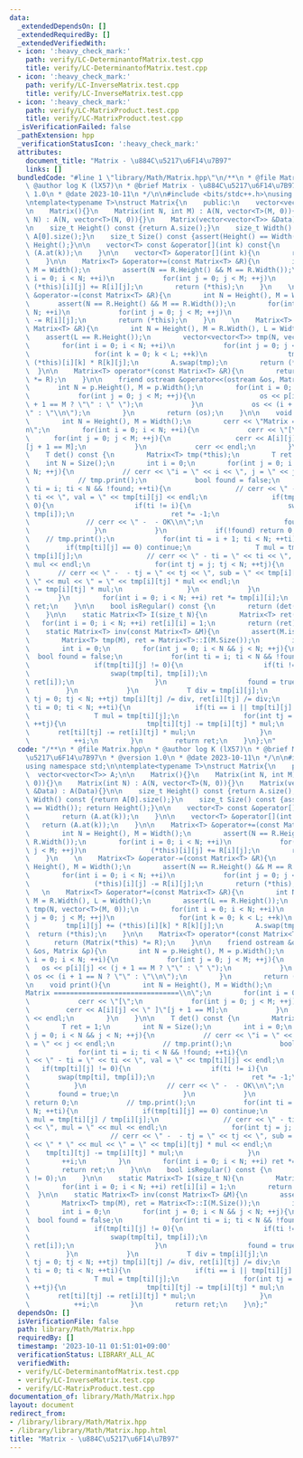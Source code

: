 ```yaml
---
data:
  _extendedDependsOn: []
  _extendedRequiredBy: []
  _extendedVerifiedWith:
  - icon: ':heavy_check_mark:'
    path: verify/LC-DeterminantofMatrix.test.cpp
    title: verify/LC-DeterminantofMatrix.test.cpp
  - icon: ':heavy_check_mark:'
    path: verify/LC-InverseMatrix.test.cpp
    title: verify/LC-InverseMatrix.test.cpp
  - icon: ':heavy_check_mark:'
    path: verify/LC-MatrixProduct.test.cpp
    title: verify/LC-MatrixProduct.test.cpp
  _isVerificationFailed: false
  _pathExtension: hpp
  _verificationStatusIcon: ':heavy_check_mark:'
  attributes:
    document_title: "Matrix - \u884C\u5217\u6F14\u7B97"
    links: []
  bundledCode: "#line 1 \"library/Math/Matrix.hpp\"\n/**\n * @file Matrix.hpp\n *\
    \ @author log K (lX57)\n * @brief Matrix - \u884C\u5217\u6F14\u7B97\n * @version\
    \ 1.0\n * @date 2023-10-11\n */\n\n#include <bits/stdc++.h>\nusing namespace std;\n\
    \ntemplate<typename T>\nstruct Matrix{\n    public:\n    vector<vector<T>> A;\n\
    \n    Matrix(){}\n    Matrix(int N, int M) : A(N, vector<T>(M, 0)){}\n    Matrix(int\
    \ N) : A(N, vector<T>(N, 0)){}\n    Matrix(vector<vector<T>> &Data) : A(Data){}\n\
    \n    size_t Height() const {return A.size();}\n    size_t Width() const {return\
    \ A[0].size();}\n    size_t Size() const {assert(Height() == Width()); return\
    \ Height();}\n\n    vector<T> const &operator[](int k) const{\n        return\
    \ (A.at(k));\n    }\n\n    vector<T> &operator[](int k){\n        return (A.at(k));\n\
    \    }\n\n    Matrix<T> &operator+=(const Matrix<T> &R){\n        int N = Height(),\
    \ M = Width();\n        assert(N == R.Height() && M == R.Width());\n        for(int\
    \ i = 0; i < N; ++i)\n            for(int j = 0; j < M; ++j)\n               \
    \ (*this)[i][j] += R[i][j];\n        return (*this);\n    }\n    \n    Matrix<T>\
    \ &operator-=(const Matrix<T> &R){\n        int N = Height(), M = Width();\n \
    \       assert(N == R.Height() && M == R.Width());\n        for(int i = 0; i <\
    \ N; ++i)\n            for(int j = 0; j < M; ++j)\n                (*this)[i][j]\
    \ -= R[i][j];\n        return (*this);\n    }\n    \n    Matrix<T> &operator*=(const\
    \ Matrix<T> &R){\n        int N = Height(), M = R.Width(), L = Width();\n    \
    \    assert(L == R.Height());\n        vector<vector<T>> tmp(N, vector<T>(M, 0));\n\
    \        for(int i = 0; i < N; ++i)\n            for(int j = 0; j < M; ++j)\n\
    \                for(int k = 0; k < L; ++k)\n                    tmp[i][j] +=\
    \ (*this)[i][k] * R[k][j];\n        A.swap(tmp);\n        return (*this);\n  \
    \  }\n\n    Matrix<T> operator*(const Matrix<T> &R){\n        return (Matrix(*this)\
    \ *= R);\n    }\n\n    friend ostream &operator<<(ostream &os, Matrix &p){\n \
    \       int N = p.Height(), M = p.Width();\n        for(int i = 0; i < N; ++i){\n\
    \            for(int j = 0; j < M; ++j){\n                os << p[i][j] << (j\
    \ + 1 == M ? \"\" : \" \");\n            }\n            os << (i + 1 == N ? \"\
    \" : \"\\n\");\n        }\n        return (os);\n    }\n\n    void print(){\n\
    \        int N = Height(), M = Width();\n        cerr << \"Matrix ===============================\\\
    n\";\n        for(int i = 0; i < N; ++i){\n            cerr << \"[\";\n      \
    \      for(int j = 0; j < M; ++j){\n                cerr << A[i][j] << \" ]\"\
    [j + 1 == M];\n            }\n            cerr << endl;\n        }\n    }\n\n\
    \    T det() const {\n        Matrix<T> tmp(*this);\n        T ret = 1;\n    \
    \    int N = Size();\n        int i = 0;\n        for(int j = 0; i < N && j <\
    \ N; ++j){\n            // cerr << \"i = \" << i << \", j = \" << j << endl;\n\
    \            // tmp.print();\n            bool found = false;\n            for(int\
    \ ti = i; ti < N && !found; ++ti){\n                // cerr << \" - ti = \" <<\
    \ ti << \", val = \" << tmp[ti][j] << endl;\n                if(tmp[ti][j] !=\
    \ 0){\n                    if(ti != i){\n                        swap(tmp[ti],\
    \ tmp[i]);\n                        ret *= -1;\n                    }\n      \
    \              // cerr << \" -  - OK\\n\";\n                    found = true;\n\
    \                }\n            }\n            if(!found) return 0;\n        \
    \    // tmp.print();\n            for(int ti = i + 1; ti < N; ++ti){\n       \
    \         if(tmp[ti][j] == 0) continue;\n                T mul = tmp[ti][j] /\
    \ tmp[i][j];\n                // cerr << \" - ti = \" << ti << \", mul = \" <<\
    \ mul << endl;\n                for(int tj = j; tj < N; ++tj){\n             \
    \       // cerr << \" -  - tj = \" << tj << \", sub = \" << tmp[i][tj] << \" *\
    \ \" << mul << \" = \" << tmp[i][tj] * mul << endl;\n                    tmp[ti][tj]\
    \ -= tmp[i][tj] * mul;\n                }\n            }\n            ++i;\n \
    \       }\n        for(int i = 0; i < N; ++i) ret *= tmp[i][i];\n        return\
    \ ret;\n    }\n\n    bool isRegular() const {\n        return (det() != 0);\n\
    \    }\n\n    static Matrix<T> I(size_t N){\n        Matrix<T> ret(N);\n     \
    \   for(int i = 0; i < N; ++i) ret[i][i] = 1;\n        return (ret);\n    }\n\n\
    \    static Matrix<T> inv(const Matrix<T> &M){\n        assert(M.isRegular());\n\
    \        Matrix<T> tmp(M), ret = Matrix<T>::I(M.Size());\n        int N = M.Size();\n\
    \        int i = 0;\n        for(int j = 0; i < N && j < N; ++j){\n          \
    \  bool found = false;\n            for(int ti = i; ti < N && !found; ++ti){\n\
    \                if(tmp[ti][j] != 0){\n                    if(ti != i){\n    \
    \                    swap(tmp[ti], tmp[i]);\n                        swap(ret[ti],\
    \ ret[i]);\n                    }\n                    found = true;\n       \
    \         }\n            }\n            T div = tmp[i][j];\n            for(int\
    \ tj = 0; tj < N; ++tj) tmp[i][tj] /= div, ret[i][tj] /= div;\n            for(int\
    \ ti = 0; ti < N; ++ti){\n                if(ti == i || tmp[ti][j] == 0) continue;\n\
    \                T mul = tmp[ti][j];\n                for(int tj = 0; tj < N;\
    \ ++tj){\n                    tmp[ti][tj] -= tmp[i][tj] * mul;\n             \
    \       ret[ti][tj] -= ret[i][tj] * mul;\n                }\n            }\n \
    \           ++i;\n        }\n        return ret;\n    }\n};\n"
  code: "/**\n * @file Matrix.hpp\n * @author log K (lX57)\n * @brief Matrix - \u884C\
    \u5217\u6F14\u7B97\n * @version 1.0\n * @date 2023-10-11\n */\n\n#include <bits/stdc++.h>\n\
    using namespace std;\n\ntemplate<typename T>\nstruct Matrix{\n    public:\n  \
    \  vector<vector<T>> A;\n\n    Matrix(){}\n    Matrix(int N, int M) : A(N, vector<T>(M,\
    \ 0)){}\n    Matrix(int N) : A(N, vector<T>(N, 0)){}\n    Matrix(vector<vector<T>>\
    \ &Data) : A(Data){}\n\n    size_t Height() const {return A.size();}\n    size_t\
    \ Width() const {return A[0].size();}\n    size_t Size() const {assert(Height()\
    \ == Width()); return Height();}\n\n    vector<T> const &operator[](int k) const{\n\
    \        return (A.at(k));\n    }\n\n    vector<T> &operator[](int k){\n     \
    \   return (A.at(k));\n    }\n\n    Matrix<T> &operator+=(const Matrix<T> &R){\n\
    \        int N = Height(), M = Width();\n        assert(N == R.Height() && M ==\
    \ R.Width());\n        for(int i = 0; i < N; ++i)\n            for(int j = 0;\
    \ j < M; ++j)\n                (*this)[i][j] += R[i][j];\n        return (*this);\n\
    \    }\n    \n    Matrix<T> &operator-=(const Matrix<T> &R){\n        int N =\
    \ Height(), M = Width();\n        assert(N == R.Height() && M == R.Width());\n\
    \        for(int i = 0; i < N; ++i)\n            for(int j = 0; j < M; ++j)\n\
    \                (*this)[i][j] -= R[i][j];\n        return (*this);\n    }\n \
    \   \n    Matrix<T> &operator*=(const Matrix<T> &R){\n        int N = Height(),\
    \ M = R.Width(), L = Width();\n        assert(L == R.Height());\n        vector<vector<T>>\
    \ tmp(N, vector<T>(M, 0));\n        for(int i = 0; i < N; ++i)\n            for(int\
    \ j = 0; j < M; ++j)\n                for(int k = 0; k < L; ++k)\n           \
    \         tmp[i][j] += (*this)[i][k] * R[k][j];\n        A.swap(tmp);\n      \
    \  return (*this);\n    }\n\n    Matrix<T> operator*(const Matrix<T> &R){\n  \
    \      return (Matrix(*this) *= R);\n    }\n\n    friend ostream &operator<<(ostream\
    \ &os, Matrix &p){\n        int N = p.Height(), M = p.Width();\n        for(int\
    \ i = 0; i < N; ++i){\n            for(int j = 0; j < M; ++j){\n             \
    \   os << p[i][j] << (j + 1 == M ? \"\" : \" \");\n            }\n           \
    \ os << (i + 1 == N ? \"\" : \"\\n\");\n        }\n        return (os);\n    }\n\
    \n    void print(){\n        int N = Height(), M = Width();\n        cerr << \"\
    Matrix ===============================\\n\";\n        for(int i = 0; i < N; ++i){\n\
    \            cerr << \"[\";\n            for(int j = 0; j < M; ++j){\n       \
    \         cerr << A[i][j] << \" ]\"[j + 1 == M];\n            }\n            cerr\
    \ << endl;\n        }\n    }\n\n    T det() const {\n        Matrix<T> tmp(*this);\n\
    \        T ret = 1;\n        int N = Size();\n        int i = 0;\n        for(int\
    \ j = 0; i < N && j < N; ++j){\n            // cerr << \"i = \" << i << \", j\
    \ = \" << j << endl;\n            // tmp.print();\n            bool found = false;\n\
    \            for(int ti = i; ti < N && !found; ++ti){\n                // cerr\
    \ << \" - ti = \" << ti << \", val = \" << tmp[ti][j] << endl;\n             \
    \   if(tmp[ti][j] != 0){\n                    if(ti != i){\n                 \
    \       swap(tmp[ti], tmp[i]);\n                        ret *= -1;\n         \
    \           }\n                    // cerr << \" -  - OK\\n\";\n             \
    \       found = true;\n                }\n            }\n            if(!found)\
    \ return 0;\n            // tmp.print();\n            for(int ti = i + 1; ti <\
    \ N; ++ti){\n                if(tmp[ti][j] == 0) continue;\n                T\
    \ mul = tmp[ti][j] / tmp[i][j];\n                // cerr << \" - ti = \" << ti\
    \ << \", mul = \" << mul << endl;\n                for(int tj = j; tj < N; ++tj){\n\
    \                    // cerr << \" -  - tj = \" << tj << \", sub = \" << tmp[i][tj]\
    \ << \" * \" << mul << \" = \" << tmp[i][tj] * mul << endl;\n                \
    \    tmp[ti][tj] -= tmp[i][tj] * mul;\n                }\n            }\n    \
    \        ++i;\n        }\n        for(int i = 0; i < N; ++i) ret *= tmp[i][i];\n\
    \        return ret;\n    }\n\n    bool isRegular() const {\n        return (det()\
    \ != 0);\n    }\n\n    static Matrix<T> I(size_t N){\n        Matrix<T> ret(N);\n\
    \        for(int i = 0; i < N; ++i) ret[i][i] = 1;\n        return (ret);\n  \
    \  }\n\n    static Matrix<T> inv(const Matrix<T> &M){\n        assert(M.isRegular());\n\
    \        Matrix<T> tmp(M), ret = Matrix<T>::I(M.Size());\n        int N = M.Size();\n\
    \        int i = 0;\n        for(int j = 0; i < N && j < N; ++j){\n          \
    \  bool found = false;\n            for(int ti = i; ti < N && !found; ++ti){\n\
    \                if(tmp[ti][j] != 0){\n                    if(ti != i){\n    \
    \                    swap(tmp[ti], tmp[i]);\n                        swap(ret[ti],\
    \ ret[i]);\n                    }\n                    found = true;\n       \
    \         }\n            }\n            T div = tmp[i][j];\n            for(int\
    \ tj = 0; tj < N; ++tj) tmp[i][tj] /= div, ret[i][tj] /= div;\n            for(int\
    \ ti = 0; ti < N; ++ti){\n                if(ti == i || tmp[ti][j] == 0) continue;\n\
    \                T mul = tmp[ti][j];\n                for(int tj = 0; tj < N;\
    \ ++tj){\n                    tmp[ti][tj] -= tmp[i][tj] * mul;\n             \
    \       ret[ti][tj] -= ret[i][tj] * mul;\n                }\n            }\n \
    \           ++i;\n        }\n        return ret;\n    }\n};"
  dependsOn: []
  isVerificationFile: false
  path: library/Math/Matrix.hpp
  requiredBy: []
  timestamp: '2023-10-11 01:51:01+09:00'
  verificationStatus: LIBRARY_ALL_AC
  verifiedWith:
  - verify/LC-DeterminantofMatrix.test.cpp
  - verify/LC-InverseMatrix.test.cpp
  - verify/LC-MatrixProduct.test.cpp
documentation_of: library/Math/Matrix.hpp
layout: document
redirect_from:
- /library/library/Math/Matrix.hpp
- /library/library/Math/Matrix.hpp.html
title: "Matrix - \u884C\u5217\u6F14\u7B97"
---
```

